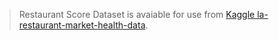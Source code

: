 > Restaurant Score Dataset is avaiable for use from [Kaggle la-restaurant-market-health-data](https://www.kaggle.com/cityofLA/la-restaurant-market-health-data).
